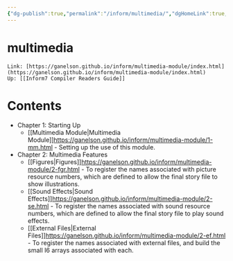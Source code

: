 ```yaml
---
{"dg-publish":true,"permalink":"/inform/multimedia/","dgHomeLink":true,"dgPassFrontmatter":false}
---
```


# multimedia
```ad-info
Link: [https://ganelson.github.io/inform/multimedia-module/index.html](https://ganelson.github.io/inform/multimedia-module/index.html)
Up: [[Inform7 Compiler Readers Guide]]
```



# Contents
- Chapter 1: Starting Up
	- [[Multimedia Module|Multimedia Module]]https://ganelson.github.io/inform/multimedia-module/1-mm.html - Setting up the use of this module.
-   Chapter 2: Multimedia Features
    - [[Figures|Figures]]https://ganelson.github.io/inform/multimedia-module/2-fgr.html - To register the names associated with picture resource numbers, which are defined to allow the final story file to show illustrations.
    - [[Sound Effects|Sound Effects]]https://ganelson.github.io/inform/multimedia-module/2-se.html - To register the names associated with sound resource numbers, which are defined to allow the final story file to play sound effects.
    - [[External Files|External Files]]https://ganelson.github.io/inform/multimedia-module/2-ef.html - To register the names associated with external files, and build the small I6 arrays associated with each.